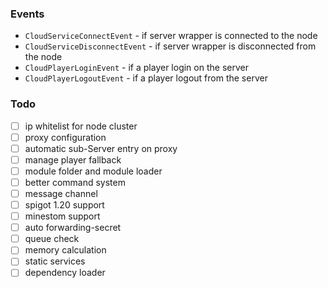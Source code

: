 

### Events

- `CloudServiceConnectEvent` - if server wrapper is connected to the node
- `CloudServiceDisconnectEvent` - if server wrapper is disconnected from the node
- `CloudPlayerLoginEvent` - if a player login on the server
- `CloudPlayerLogoutEvent` - if a player logout from the server

### Todo

- [ ] ip whitelist for node cluster
- [ ] proxy configuration
- [ ] automatic sub-Server entry on proxy
- [ ] manage player fallback
- [ ] module folder and module loader
- [ ] better command system
- [ ] message channel
- [ ] spigot 1.20 support
- [ ] minestom support
- [ ] auto forwarding-secret
- [ ] queue check
- [ ] memory calculation
- [ ] static services
- [ ] dependency loader